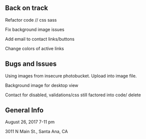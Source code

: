 ## Back on track

Refactor code // css sass

Fix background image issues

Add email to contact links/buttons

Change colors of active links

## Bugs and Issues

Using images from insecure photobucket. Upload into image file.

Background image for desktop view

Contact for disabled, validations/css still factored into code/ delete

## General Info

August 26, 2017 7-11 pm

3011 N Main St., Santa Ana, CA
